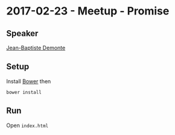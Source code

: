 # 2017-02-23 - Meetup - Promise

## Speaker
  [Jean-Baptiste Demonte](https://github.com/jbdemonte)

## Setup

Install [Bower](https://bower.io/) then

    bower install

## Run

Open `index.html`